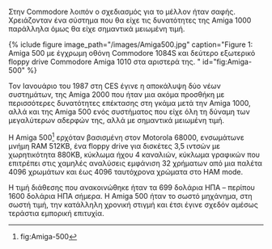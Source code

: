 Στην Commodore λοιπόν ο σχεδιασμός για το μέλλον ήταν σαφής. Χρειάζονταν ένα σύστημα που θα είχε τις δυνατότητες της Amiga 1000 παράλληλα όμως θα είχε σημαντικά μειωμένη τιμή.

{% iclude figure image_path="/images/Amiga500.jpg" caption="Figure 1: Amiga 500 με έγχρωμη οθόνη Commodore 1084S και δεύτερο εξωτερικό floppy drive Commodore Amiga 1010 στα αριστερά της. " id="fig:Amiga-500" %}

Τον Ιανουάριο του 1987 στη CES έγινε η αποκάλυψη δύο νέων συστημάτων, της Amiga 2000 που ήταν μια ακόμα προσθήκη με περισσότερες δυνατότητες επέκτασης στη γκάμα μετά την Amiga 1000, αλλά και της Amiga 500 ενός συστήματος που είχε όλη τη δύναμη των μεγαλύτερων αδερφών της, αλλά με σημαντικά μειωμένη τιμή.

Η Amiga 500[^1] ερχόταν βασισμένη στον Motorola 68000, ενσωμάτωνε μνήμη RAM 512KB, ένα floppy drive για δισκέτες 3,5 ιντσών με χωρητικότητα 880KB, κύκλωμα ήχου 4 καναλιών, κύκλωμα γραφικών που επιτρέπει στις χαμηλές αναλύσεις εμφάνιση 32 χρήματων από μια παλέτα 4096 χρωμάτων και έως 4096 ταυτόχρονα χρώματα στο HAM mode. 

Η τιμή διάθεσης που ανακοινώθηκε ήταν τα 699 δολάρια ΗΠΑ – περίπου 1600 δολάρια ΗΠΑ σήμερα. Η Amiga 500 ήταν το σωστό μηχάνημα, στη σωστή τιμή, την κατάλληλη χρονική στιγμή και έτσι έγινε σχεδόν αμέσως τεράστια εμπορική επιτυχία. 

[^1]: fig:Amiga-500